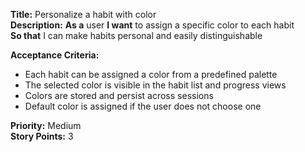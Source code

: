 **Title:** Personalize a habit with color <br>
**Description:** **As a** user **I want** to assign a specific color to each habit  
**So that** I can make habits personal and easily distinguishable  

**Acceptance Criteria:**  
- Each habit can be assigned a color from a predefined palette  
- The selected color is visible in the habit list and progress views  
- Colors are stored and persist across sessions  
- Default color is assigned if the user does not choose one  

**Priority:** Medium  
**Story Points:** 3 
